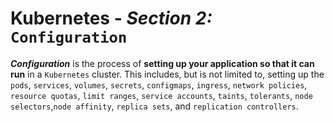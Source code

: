 # **Kubernetes** - ***Section 2:*** `Configuration`

***Configuration*** is the process of **setting up your application so that it can run** in a `Kubernetes` cluster. This includes, but is not limited to, setting up the `pods`, `services`, `volumes`, `secrets`, `configmaps`, `ingress`, `network policies`, `resource quotas`, `limit ranges`, `service accounts`, `taints`, `tolerants`, `node selectors`,`node affinity`, `replica sets`, and `replication controllers`.
